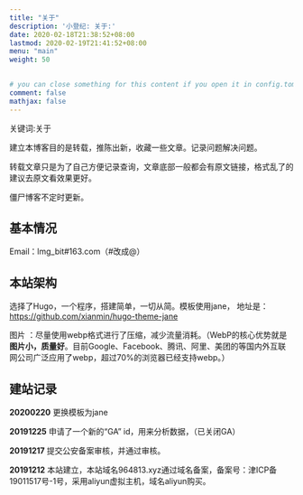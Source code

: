 ```yaml
---
title: "关于"
description: '小登纪: 关于:'
date: 2020-02-18T21:38:52+08:00
lastmod: 2020-02-19T21:41:52+08:00
menu: "main"
weight: 50

    
# you can close something for this content if you open it in config.toml.
comment: false
mathjax: false
---
```

关键词:关于


建立本博客目的是转载，推陈出新，收藏一些文章。记录问题解决问题。

转载文章只是为了自己方便记录查询，文章底部一般都会有原文链接，格式乱了的建议去原文看效果更好。

僵尸博客不定时更新。

## 基本情况

Email：lmg_bit#163.com（#改成@）


## 本站架构

选择了Hugo，一个程序，搭建简单，一切从简。模板使用jane， 地址是： https://github.com/xianmin/hugo-theme-jane

图片 ：尽量使用webp格式进行了压缩，减少流量消耗。（WebP的核心优势就是**图片小，质量好**。目前Google、Facebook、腾讯、阿里、美团的等国内外互联网公司广泛应用了webp，超过70%的浏览器已经支持webp。）



## 建站记录

**20200220** 更换模板为jane

**20191225** 申请了一个新的“GA” id，用来分析数据，（已关闭GA）

**20191217** 提交公安备案审核，并通过审核。

**20191212**  本站建立，本站域名964813.xyz通过域名备案，备案号：津ICP备19011517号-1号，采用aliyun虚拟主机，域名aliyun购买。